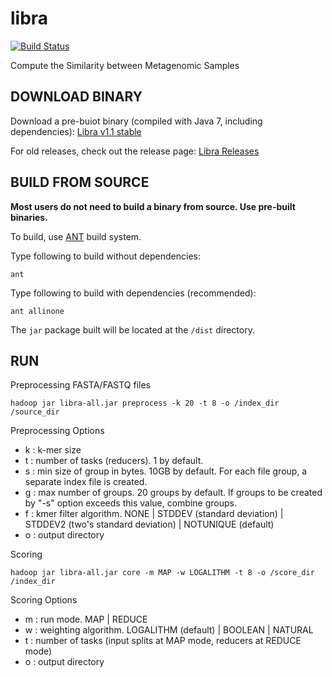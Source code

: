 # libra

[![Build Status](https://travis-ci.org/iychoi/libra.svg?branch=master)](https://travis-ci.org/iychoi/libra)

Compute the Similarity between Metagenomic Samples

DOWNLOAD BINARY
---------------
Download a pre-buiot binary (compiled with Java 7, including dependencies):
[Libra v1.1 stable](https://github.com/iychoi/libra/releases/download/v1.1/libra-all.jar)

For old releases, check out the release page:
[Libra Releases](https://github.com/iychoi/libra/releases)


BUILD FROM SOURCE
-----------------
**Most users do not need to build a binary from source. Use pre-built binaries.**

To build, use [ANT](ant.apache.org/) build system.

Type following to build without dependencies:
```
ant
```

Type following to build with dependencies (recommended):
```
ant allinone
```

The `jar` package built will be located at the `/dist` directory.


RUN
---

Preprocessing FASTA/FASTQ files
```
hadoop jar libra-all.jar preprocess -k 20 -t 8 -o /index_dir /source_dir
```

Preprocessing Options
- k : k-mer size
- t : number of tasks (reducers). 1 by default.
- s : min size of group in bytes. 10GB by default. For each file group, a separate index file is created.
- g : max number of groups. 20 groups by default. If groups to be created by "-s" option exceeds this value, combine groups.
- f : kmer filter algorithm. NONE | STDDEV (standard deviation) | STDDEV2 (two's standard deviation) | NOTUNIQUE (default)
- o : output directory


Scoring
```
hadoop jar libra-all.jar core -m MAP -w LOGALITHM -t 8 -o /score_dir /index_dir
```

Scoring Options
- m : run mode. MAP | REDUCE
- w : weighting algorithm. LOGALITHM (default) | BOOLEAN | NATURAL
- t : number of tasks (input splits at MAP mode, reducers at REDUCE mode)
- o : output directory
